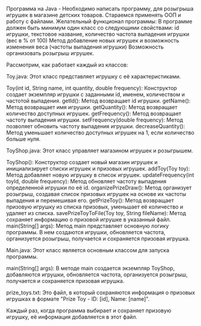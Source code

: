 Программа на Java - Необходимо написать программу, для розыгрыша игрушек в магазине детских товаров.
Стараемся применять ООП и работу с файлами.
Желательный функционал программы:
В программе должен быть минимум один класс со следующими свойствами:
id игрушки,
текстовое название,
количество
частота выпадения игрушки (вес в % от 100) 
Метод добавление новых игрушек и возможность изменения веса (частоты выпадения игрушки)
Возможность организовать розыгрыш игрушек.


Рассмотрим, как работает каждый из классов:

Toy.java: Этот класс представляет игрушку с её характеристиками.

Toy(int id, String name, int quantity, double frequency): Конструктор создает экземпляр игрушки с заданными id, именем, количеством и частотой выпадения.
getId(): Метод возвращает id игрушки.
getName(): Метод возвращает имя игрушки.
getQuantity(): Метод возвращает количество доступных игрушек.
getFrequency(): Метод возвращает частоту выпадения игрушки.
setFrequency(double frequency): Метод позволяет обновить частоту выпадения игрушки.
decreaseQuantity(): Метод уменьшает количество доступных игрушек на 1, если количество больше нуля.

ToyShop.java: Этот класс управляет магазином игрушек и розыгрышем.

ToyShop(): Конструктор создает новый магазин игрушек и инициализирует списки игрушек и призовых игрушек.
addToy(Toy toy): Метод добавляет новую игрушку в список игрушек.
updateFrequency(int toyId, double frequency): Метод обновляет частоту выпадения определенной игрушки по её id.
organizePrizeDraw(): Метод организует розыгрыш, создавая список призовых игрушек на основе их частоты выпадения и перемешивая его.
getPrizeToy(): Метод возвращает призовую игрушку из списка призовых, уменьшает её количество и удаляет из списка.
savePrizeToyToFile(Toy toy, String fileName): Метод сохраняет информацию о призовой игрушке в указанный файл.
main(String[] args): Метод main представляет основную логику программы. В нем создаются игрушки, обновляется частота, организуется розыгрыш, получается и сохраняется призовая игрушка.

Main.java: Этот класс является основным классом для запуска программы.

main(String[] args): В методе main создается экземпляр ToyShop, добавляются игрушки, обновляется частота, организуется розыгрыш, получается и сохраняется призовая игрушка.

prize_toys.txt: Это файл, в который сохраняются информация о призовых игрушках в формате "Prize Toy - ID: [id], Name: [name]". 

Каждый раз, когда программа выбирает и сохраняет призовую игрушку, её информация добавляется в этот файл.
